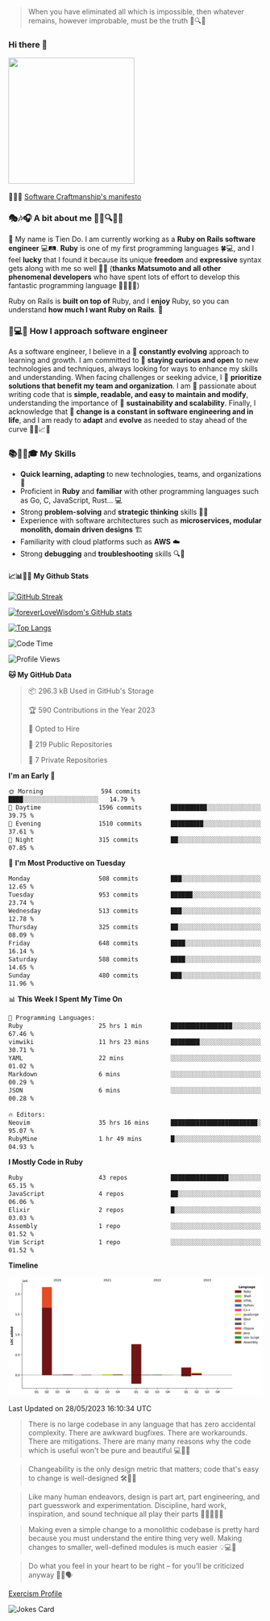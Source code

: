 > When you have eliminated all which is impossible, then whatever remains, however improbable, must be the truth 🤔🔍💡
### Hi there 👋

<!--
**foreverLoveWisdom/foreverLoveWisdom** is a ✨ _special_ ✨ repository because its `README.md` (this file) appears on your GitHub profile.

Here are some ideas to get you started:

- 🔭 I’m currently working on ...
- 🌱 I’m currently learning ...
- 👯 I’m looking to collaborate on ...
- 🤔 I’m looking for help with ...
- 💬 Ask me about ...
- 📫 How to reach me: ...
- 😄 Pronouns: ...
- ⚡ Fun fact: ...
-->

<img src="https://codecondo.com/wp-content/uploads/2017/09/railslogo.png" width="250" height="250">

 📜🔨🌟 [Software Craftmanship's manifesto](http://manifesto.softwarecraftsmanship.org/)

### 🎭🎶🎧 A bit about me 🕵️‍♀️🔍🕵️‍♂️
👋 My name is Tien Do. I am currently working as a **Ruby on Rails software engineer** 💻🛤️. **Ruby** is one of my first programming languages 🍀💻, and I feel **lucky** that I found it because its unique **freedom** and **expressive** syntax gets along with me so well 🤗💬 (**thanks Matsumoto and all other phenomenal developers** who have spent lots of effort to develop this fantastic programming language 🙏👨‍💻🌟)

Ruby on Rails is **built on top of** Ruby, and I **enjoy** Ruby, so you can understand **how much I want Ruby on Rails**. 🤩

### 🤔💻🔨 How I approach software engineer
As a software engineer, I believe in a 🔄 **constantly evolving** approach to learning and growth. I am committed to 🤔 **staying curious and open** to new technologies and techniques, always looking for ways to enhance my skills and understanding. When facing challenges or seeking advice, I 👥  **prioritize solutions that benefit my team and organization**. I am 🎉 passionate about writing code that is **simple, readable, and easy to maintain and modify**, understanding the importance of 🌱 **sustainability and scalability**. Finally, I acknowledge that 🌊 **change is a constant in software engineering and in life**, and I am ready to **adapt** and **evolve** as needed to stay ahead of the curve 🏃‍♂️📈🔄

### 📚🧑‍💻🎓 My Skills
- **Quick learning, adapting** to new technologies, teams, and organizations 🚀
- Proficient in **Ruby** and **familiar** with other programming languages such as Go, C, JavaScript, Rust... 💻
- Strong **problem-solving** and **strategic thinking** skills 🤔💡
- Experience with software architectures such as **microservices, modular monolith, domain driven designs** 🏗️
- Familiarity with cloud platforms such as **AWS** ☁️ 
- Strong **debugging** and **troubleshooting** skills 🔍🐞

#### 📈📊👨‍💻  My Github Stats

[![GitHub Streak](https://github-readme-streak-stats.herokuapp.com/?user=foreverLoveWisdom&theme=dracula)](https://git.io/streak-stats)
&nbsp;
&nbsp;

[![foreverLoveWisdom's GitHub stats](https://github-readme-stats.vercel.app/api?username=foreverLoveWisdom&show_icons=true&theme=react&count_private=true)](https://github.com/anuraghazra/github-readme-stats)

[![Top Langs](https://github-readme-stats.vercel.app/api/top-langs/?username=foreverLoveWisdom&show_icons=true&theme=vue-dark)](https://github.com/anuraghazra/github-readme-stats)

<!--START_SECTION:waka-->
![Code Time](http://img.shields.io/badge/Code%20Time-1%2C948%20hrs%2029%20mins-blue)

![Profile Views](http://img.shields.io/badge/Profile%20Views-0-blue)

**🐱 My GitHub Data** 

> 📦 296.3 kB Used in GitHub's Storage 
 > 
> 🏆 590 Contributions in the Year 2023
 > 
> 💼 Opted to Hire
 > 
> 📜 219 Public Repositories 
 > 
> 🔑 7 Private Repositories 
 > 
**I'm an Early 🐤** 

```text
🌞 Morning                594 commits         ████░░░░░░░░░░░░░░░░░░░░░   14.79 % 
🌆 Daytime                1596 commits        ██████████░░░░░░░░░░░░░░░   39.75 % 
🌃 Evening                1510 commits        █████████░░░░░░░░░░░░░░░░   37.61 % 
🌙 Night                  315 commits         ██░░░░░░░░░░░░░░░░░░░░░░░   07.85 % 
```
📅 **I'm Most Productive on Tuesday** 

```text
Monday                   508 commits         ███░░░░░░░░░░░░░░░░░░░░░░   12.65 % 
Tuesday                  953 commits         ██████░░░░░░░░░░░░░░░░░░░   23.74 % 
Wednesday                513 commits         ███░░░░░░░░░░░░░░░░░░░░░░   12.78 % 
Thursday                 325 commits         ██░░░░░░░░░░░░░░░░░░░░░░░   08.09 % 
Friday                   648 commits         ████░░░░░░░░░░░░░░░░░░░░░   16.14 % 
Saturday                 588 commits         ████░░░░░░░░░░░░░░░░░░░░░   14.65 % 
Sunday                   480 commits         ███░░░░░░░░░░░░░░░░░░░░░░   11.96 % 
```


📊 **This Week I Spent My Time On** 

```text
💬 Programming Languages: 
Ruby                     25 hrs 1 min        █████████████████░░░░░░░░   67.46 % 
vimwiki                  11 hrs 23 mins      ████████░░░░░░░░░░░░░░░░░   30.71 % 
YAML                     22 mins             ░░░░░░░░░░░░░░░░░░░░░░░░░   01.02 % 
Markdown                 6 mins              ░░░░░░░░░░░░░░░░░░░░░░░░░   00.29 % 
JSON                     6 mins              ░░░░░░░░░░░░░░░░░░░░░░░░░   00.28 % 

🔥 Editors: 
Neovim                   35 hrs 16 mins      ████████████████████████░   95.07 % 
RubyMine                 1 hr 49 mins        █░░░░░░░░░░░░░░░░░░░░░░░░   04.93 % 
```

**I Mostly Code in Ruby** 

```text
Ruby                     43 repos            ████████████████░░░░░░░░░   65.15 % 
JavaScript               4 repos             ██░░░░░░░░░░░░░░░░░░░░░░░   06.06 % 
Elixir                   2 repos             █░░░░░░░░░░░░░░░░░░░░░░░░   03.03 % 
Assembly                 1 repo              ░░░░░░░░░░░░░░░░░░░░░░░░░   01.52 % 
Vim Script               1 repo              ░░░░░░░░░░░░░░░░░░░░░░░░░   01.52 % 
```



**Timeline**

![Lines of Code chart](https://raw.githubusercontent.com/foreverLoveWisdom/foreverLoveWisdom/main/assets/bar_graph.png)


 Last Updated on 28/05/2023 16:10:34 UTC
<!--END_SECTION:waka-->


> There is no large codebase in any language that has zero accidental complexity. There are awkward bugfixes. There are workarounds. There are mitigations.
> There are many many reasons why the code which is useful won't be pure and beautiful 💻🐞🤔

> Changeability is the only design metric that matters; code that's easy to change is well-designed 🛠️🔄🎨

> Like many human endeavors, design is part art, part engineering, and part guesswork and experimentation. Discipline, hard work, inspiration, and sound technique all play their parts 🎨🧑‍💻🔬🧪

> Mak­ing even a sim­ple change to a mono­lith­ic code­base is pret­ty hard because you must under­stand the entire thing very well. Mak­ing changes to small­er, well-defined mod­ules is much easier 💡💻🤔
 
 > Do what you feel in your heart to be right – for you’ll be criticized anyway 💖🙏🗣️ 
 
[Exercism Profile](https://exercism.org/profiles/foreverLoveWisdom)

![Jokes Card](https://readme-jokes.vercel.app/api)
